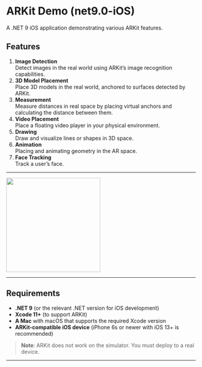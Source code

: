 # ARKit Demo (net9.0-iOS)

A .NET 9 iOS application demonstrating various ARKit features. 

## Features

1. **Image Detection**  
   Detect images in the real world using ARKit’s image recognition capabilities.
2. **3D Model Placement**  
   Place 3D models in the real world, anchored to surfaces detected by ARKit.
3. **Measurement**  
   Measure distances in real space by placing virtual anchors and calculating the distance between them.
4. **Video Placement**  
   Place a floating video player in your physical environment.
5. **Drawing**  
   Draw and visualize lines or shapes in 3D space.
6. **Animation**  
   Placing and animating geometry in the AR space.
7. **Face Tracking**  
   Track a user’s face.

---

<img src="https://github.com/ValonK/ARKitDemo/blob/master/assets/app.gif" width="250"/>

---

## Requirements

- **.NET 9** (or the relevant .NET version for iOS development)
- **Xcode 11+** (to support ARKit)
- **A Mac** with macOS that supports the required Xcode version
- **ARKit-compatible iOS device** (iPhone 6s or newer with iOS 13+ is recommended)

> **Note**: ARKit does not work on the simulator. You must deploy to a real device.

---
